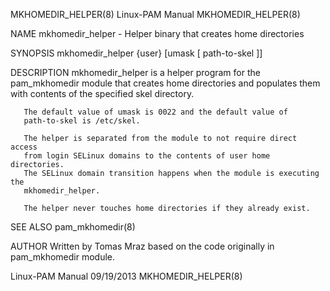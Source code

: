 MKHOMEDIR_HELPER(8)            Linux-PAM Manual           MKHOMEDIR_HELPER(8)

NAME
       mkhomedir_helper - Helper binary that creates home directories

SYNOPSIS
       mkhomedir_helper {user} [umask [ path-to-skel ]]

DESCRIPTION
       mkhomedir_helper is a helper program for the pam_mkhomedir module that
       creates home directories and populates them with contents of the
       specified skel directory.

       The default value of umask is 0022 and the default value of
       path-to-skel is /etc/skel.

       The helper is separated from the module to not require direct access
       from login SELinux domains to the contents of user home directories.
       The SELinux domain transition happens when the module is executing the
       mkhomedir_helper.

       The helper never touches home directories if they already exist.

SEE ALSO
       pam_mkhomedir(8)

AUTHOR
       Written by Tomas Mraz based on the code originally in pam_mkhomedir
       module.

Linux-PAM Manual                  09/19/2013              MKHOMEDIR_HELPER(8)
